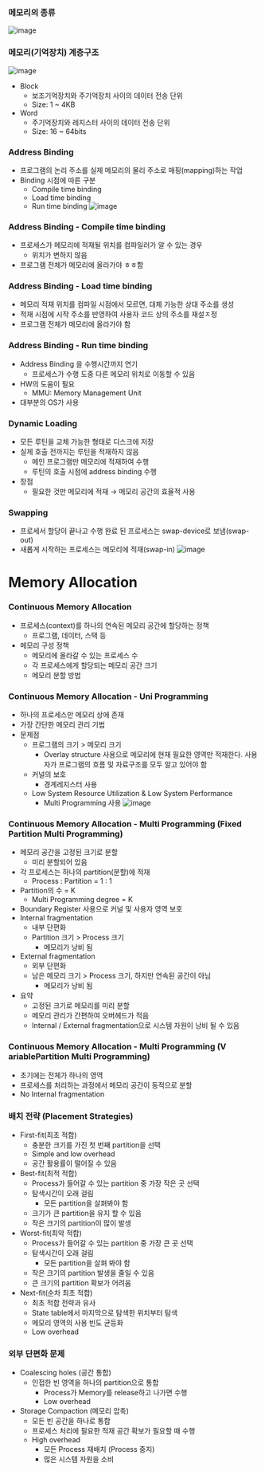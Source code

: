 ### 메모리의 종류

![image](https://github.com/SSAFY11thDaejeon7/cs_study/assets/81237987/46bb7e9b-b547-44a2-9b88-6e5591d60f75)

### 메모리(기억장치) 계층구조

![image](https://github.com/SSAFY11thDaejeon7/cs_study/assets/81237987/84febd3f-faf3-49c5-955e-e0c0720d4a4e)
- Block
    - 보조기억장치와 주기억장치 사이의 데이터 전송 단위
    - Size: 1 ~ 4KB
- Word
    - 주기억장치와 레지스터 사이의 데이터 전송 단위
    - Size: 16 ~ 64bits
 
### Address Binding

- 프로그램의 논리 주소를 실제 메모리의 물리 주소로 매핑(mapping)하는 작업
- Binding 시점에 따른 구분
    - Compile time binding
    - Load time binding
    - Run time binding
![image](https://github.com/SSAFY11thDaejeon7/cs_study/assets/81237987/20029121-3a57-4b63-804b-c43fe5f416a4)

### Address Binding - Compile time binding

- 프로세스가 메모리에 적재될 위치를 컴파일러가 알 수 있는 경우
    - 위치가 변하지 않음
- 프로그램 전체가 메모리에 올라가야 ㅎㅎ함

### Address Binding - Load time binding

- 메모리 적재 위치를 컴파일 시점에서 모르면, 대체 가능한 상대 주소를 생성
- 적재 시점에 시작 주소를 반영하여 사용자 코드 상의 주소를 재설ㅈ정
- 프로그램 전체가 메모리에 올라가야 함

### Address Binding - Run time binding

- Address Binding 을 수행시간까지 연기
    - 프로세스가 수행 도중 다른 메모리 위치로 이동할 수 있음
- HW의 도움이 필요
    - MMU: Memory Management Unit
- 대부분의 OS가 사용

### Dynamic Loading

- 모든 루틴을 교체 가능한 형태로 디스크에 저장
- 실제 호출 전까지는 루틴을 적재하지 않음
    - 메인 프로그램만 메모리에 적재하여 수행
    - 루틴의 호출 시점에 address binding 수행
- 장점
    - 필요한 것만 메모리에 적재 → 메모리 공간의 효율적 사용

### Swapping

- 프로세서 할당이 끝나고 수행 완료 된 프로세스는 swap-device로 보냄(swap-out)
- 새롭게 시작하는 프로세스는 메모리에 적재(swap-in)
![image](https://github.com/SSAFY11thDaejeon7/cs_study/assets/81237987/8ee0ba06-6a5f-4a21-9d7d-343c518c8ad4)

# Memory Allocation

### Continuous Memory Allocation

- 프로세스(context)를 하나의 연속된 메모리 공간에 할당하는 정책
    - 프로그램, 데이터, 스택 등
- 메모리 구성 정책
    - 메모리에 올라갈 수 있는 프로세스 수
    - 각 프로세스에게 할당되는 메모리 공간 크기
    - 메모리 분할 방법

### Continuous Memory Allocation - Uni Programming

- 하나의 프로세스만 메모리 상에 존재
- 가장 간단한 메모리 관리 기법
- 문제점
    - 프로그램의 크기 > 메모리 크기
        - Overlay structure 사용으로 메모리에 현재 필요한 영역만 적재한다. 사용자가 프로그램의 흐름 및 자료구조를 모두 알고 있어야 함
    - 커널의 보호
        - 경계레지스터 사용
    - Low System Resource Utilization & Low System Performance
        - Multi Programming 사용
![image](https://github.com/SSAFY11thDaejeon7/cs_study/assets/81237987/bb9c3076-245c-4981-8c31-5e48013da5b3)

### Continuous Memory Allocation - Multi Programming (Fixed Partition Multi Programming)

- 메모리 공간을 고정된 크기로 분할
    - 미리 분할되어 있음
- 각 프로세스는 하나의 partition(분할)에 적재
    - Process : Partition = 1 : 1
- Partition의 수 = K
    - Multi Programming degree = K
- Boundary Register 사용으로 커널 및 사용자 영역 보호
- Internal fragmentation
    - 내부 단편화
    - Partition 크기 > Process 크기
        - 메모리가 낭비 됨
- External fragmentation
    - 외부 단편화
    - 남은 메모리 크기 > Process 크기, 하지만 연속된 공간이 아님
        - 메모리가 낭비 됨
- 요약
    - 고정된 크기로 메모리를 미리 분할
    - 메모리 관리가 간편하여 오버헤드가 적음
    - Internal / External fragmentation으로 시스템 자원이 낭비 될 수 있음

### Continuous Memory Allocation - Multi Programming (V ariablePartition Multi Programming)

- 초기에는 전체가 하나의 영역
- 프로세스를 처리하는 과정에서 메모리 공간이 동적으로 분할
- No Internal fragmentation

### 배치 전략 (Placement Strategies)

- First-fit(최초 적합)
    - 충분한 크기를 가진 첫 번째 partition을 선택
    - Simple and low overhead
    - 공간 활용률이 떨어질 수 있음
- Best-fit(최적 적합)
    - Process가 들어갈 수 있는 partition 중 가장 작은 곳 선택
    - 탐색시간이 오래 걸림
        - 모든 partition을 살펴봐야 함
    - 크기가 큰 partition을 유지 할 수 있음
    - 작은 크기의 partition이 많이 발생
- Worst-fit(최악 적합)
    - Process가 들어갈 수 있는 partition 중 가장 큰 곳 선택
    - 탐색시간이 오래 걸림
        - 모든 partition을 살펴 봐야 함
    - 작은 크기의 partition 발생을 줄일 수 있음
    - 큰 크기의 partition 확보가 어려움
- Next-fit(순차 최초 적합)
    - 최초 적합 전략과 유사
    - State table에서 마지막으로 탐색한 위치부터 탐색
    - 메모리 영역의 사용 빈도 균등화
    - Low overhead

### 외부 단편화 문제

- Coalescing holes (공간 통합)
    - 인접한 빈 영역을 하나의 partition으로 통합
        - Process가 Memory를 release하고 나가면 수행
        - Low overhead
- Storage Compaction (메모리 압축)
    - 모든 빈 공간을 하나로 통합
    - 프로세스 처리에 필요한 적재 공간 확보가 필요할 때 수행
    - High overhead
        - 모든 Process 재배치 (Process 중지)
        - 많은 시스템 자원을 소비
